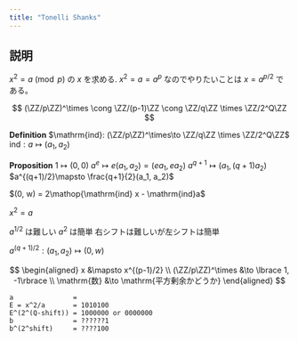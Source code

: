 ```yaml
---
title: "Tonelli Shanks"
---
```

$\newcommand{\ZZ}{\mathbb{Z}}$

## 説明
$x^2 = a \pmod p$ の $x$ を求める.
$x^2 = a = a^p$ なのでやりたいことは $x = a^{p/2}$ である。

$$
(\ZZ/p\ZZ)^\times \cong \ZZ/(p-1)\ZZ \cong \ZZ/q\ZZ \times \ZZ/2^Q\ZZ
$$

**Definition**
$\mathrm{ind}: (\ZZ/p\ZZ)^\times\to \ZZ/q\ZZ \times \ZZ/2^Q\ZZ$
$\mathrm{ind}: a \mapsto (a_1, a_2)$

**Proposition**
$1\mapsto(0,0)$
$a^e\mapsto e(a_1,a_2) = (ea_1, ea_2)$
$a^{q+1}\mapsto(a_1, (q+1)a_2)$
$a^{(q+1)/2}\mapsto \frac{q+1}{2}(a_1, a_2)$

$(0, w) = 2\mathop{\mathrm{ind} x - \mathrm{ind}a$

$x^2 = a$

$a^{1/2}$ は難しい $a^2$ は簡単
右シフトは難しいが左シフトは簡単

$a^{(q + 1)/2}:(a_1, a_2) \mapsto (0, w)$

$$
\begin{aligned}
x &\mapsto x^{(p-1)/2} \\
(\ZZ/p\ZZ)^\times &\to \lbrace 1, -1\rbrace \\
\mathrm{数} &\to \mathrm{平方剰余かどうか}
\end{aligned}
$$

```
a               = 
E = x^2/a       = 1010100
E^(2^(Q-shift)) = 1000000 or 0000000
b               = ??????1
b^(2^shift)     = ????100
```
